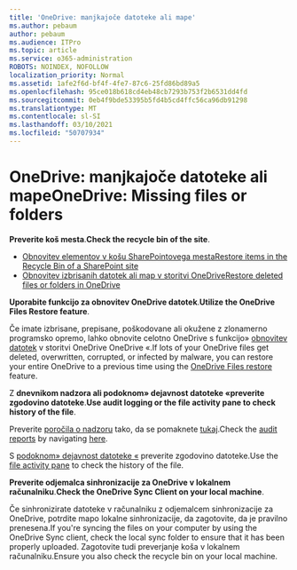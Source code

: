 ```yaml
---
title: 'OneDrive: manjkajoče datoteke ali mape'
ms.author: pebaum
author: pebaum
ms.audience: ITPro
ms.topic: article
ms.service: o365-administration
ROBOTS: NOINDEX, NOFOLLOW
localization_priority: Normal
ms.assetid: 1afe2f6d-bf4f-4fe7-87c6-25fd86bd89a5
ms.openlocfilehash: 95ce018b618cd4eb48cb7293b753f2b6531dd4fd
ms.sourcegitcommit: 0eb4f9bde53395b5fd4b5cd4ffc56ca96db91298
ms.translationtype: MT
ms.contentlocale: sl-SI
ms.lasthandoff: 03/10/2021
ms.locfileid: "50707934"
---
```

# <a name="onedrive-missing-files-or-folders"></a><span data-ttu-id="a18bc-102">OneDrive: manjkajoče datoteke ali mape</span><span class="sxs-lookup"><span data-stu-id="a18bc-102">OneDrive: Missing files or folders</span></span>

<span data-ttu-id="a18bc-103">**Preverite koš mesta**.</span><span class="sxs-lookup"><span data-stu-id="a18bc-103">**Check the recycle bin of the site**.</span></span>

- [<span data-ttu-id="a18bc-104">Obnovitev elementov v košu SharePointovega mesta</span><span class="sxs-lookup"><span data-stu-id="a18bc-104">Restore items in the Recycle Bin of a SharePoint site</span></span>](https://support.microsoft.com/office/restore-items-in-the-recycle-bin-that-were-deleted-from-sharepoint-or-teams-6df466b6-55f2-4898-8d6e-c0dff851a0be)
- [<span data-ttu-id="a18bc-105">Obnovitev izbrisanih datotek ali map v storitvi OneDrive</span><span class="sxs-lookup"><span data-stu-id="a18bc-105">Restore deleted files or folders in OneDrive</span></span>](https://support.office.com/article/Restore-deleted-files-or-folders-in-OneDrive-949ada80-0026-4db3-a953-c99083e6a84f)


<span data-ttu-id="a18bc-106">**Uporabite funkcijo za obnovitev OneDrive datotek**.</span><span class="sxs-lookup"><span data-stu-id="a18bc-106">**Utilize the OneDrive Files Restore feature**.</span></span> 

<span data-ttu-id="a18bc-107">Če imate izbrisane, prepisane, poškodovane ali okužene z zlonamerno programsko opremo, lahko obnovite celotno OneDrive s funkcijo» [obnovitev datotek](https://support.office.com/article/Restore-your-OneDrive-fa231298-759d-41cf-bcd0-25ac53eb8a15) v storitvi OneDrive OneDrive «.</span><span class="sxs-lookup"><span data-stu-id="a18bc-107">If lots of your OneDrive files get deleted, overwritten, corrupted, or infected by malware, you can restore your entire OneDrive to a previous time using the [OneDrive Files restore](https://support.office.com/article/Restore-your-OneDrive-fa231298-759d-41cf-bcd0-25ac53eb8a15) feature.</span></span>


<span data-ttu-id="a18bc-108">Z **dnevnikom nadzora ali podoknom» dejavnost datoteke «preverite zgodovino datoteke**.</span><span class="sxs-lookup"><span data-stu-id="a18bc-108">**Use audit logging or the file activity pane to check history of the file**.</span></span>

<span data-ttu-id="a18bc-109">Preverite [poročila o nadzoru](https://docs.microsoft.com/microsoft-365/compliance/search-the-audit-log-in-security-and-compliance) tako, da se pomaknete [tukaj](https://sip.protection.office.com/).</span><span class="sxs-lookup"><span data-stu-id="a18bc-109">Check the [audit reports](https://docs.microsoft.com/microsoft-365/compliance/search-the-audit-log-in-security-and-compliance) by navigating [here](https://sip.protection.office.com/).</span></span>


<span data-ttu-id="a18bc-110">S [podoknom» dejavnost datoteke «](https://support.office.com/article/File-activity-in-a-document-library-6105ecda-1dd0-4f6f-9542-102bf5c0ffe0) preverite zgodovino datoteke.</span><span class="sxs-lookup"><span data-stu-id="a18bc-110">Use the [file activity pane](https://support.office.com/article/File-activity-in-a-document-library-6105ecda-1dd0-4f6f-9542-102bf5c0ffe0) to check the history of the file.</span></span>


<span data-ttu-id="a18bc-111">**Preverite odjemalca sinhronizacije za OneDrive v lokalnem računalniku**.</span><span class="sxs-lookup"><span data-stu-id="a18bc-111">**Check the OneDrive Sync Client on your local machine**.</span></span>

<span data-ttu-id="a18bc-112">Če sinhronizirate datoteke v računalniku z odjemalcem sinhronizacije za OneDrive, potrdite mapo lokalne sinhronizacije, da zagotovite, da je pravilno prenesena.</span><span class="sxs-lookup"><span data-stu-id="a18bc-112">If you're syncing the files on your computer by using the OneDrive Sync client, check the local sync folder to ensure that it has been properly uploaded.</span></span> <span data-ttu-id="a18bc-113">Zagotovite tudi preverjanje koša v lokalnem računalniku.</span><span class="sxs-lookup"><span data-stu-id="a18bc-113">Ensure you also check the recycle bin on your local machine.</span></span>

